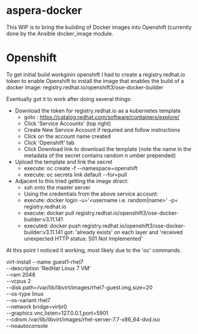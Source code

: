 # aspera-docker
This WIP is to bring the building of Docker images into Openshift 
(currently done by the Ansible docker_image module.

# Openshift
To get initial build workginin openshift I had to create a 
registry.redhat.io token to enable Openshift to install the image that
enables the build of a docker image: registry.redhat.io/openshift3/ose-docker-builder

Eventually got it to work after doing several things:
- Download the token for registry.redhat.io as a kubernetes template
  - goto : https://catalog.redhat.com/software/containers/explore/
  - Click 'Service Accounts' (top right)
  - Create New Service Account if required and follow instructions
  - Click on the account name created
  - Click 'Openshift' tab
  - Click Download link to download the template (note the name in the metadata of the secret contains random n umber prepended)
- Upload the template and link the secret
  - execute: oc create -f <name of file> --namespace=openshift
  - execute: oc secrets link default <secret name from metadata in file> --for=pull
- Adjacent to this tried getting the image direct:
  - ssh onto the master server
  - Using the credentials from the above service account:
  - execute: docker login -u='<username i.e. random|name>' -p=<token> registry.redhat.io
  - execute: docker pull registry.redhat.io/openshift3/ose-docker-builder:v3.11.141
  - executed: docker push registry.redhat.io/openshift3/ose-docker-builder:v3.11.141
    got: 'already exists' on each layer and 'received unexpected HTTP status: 501 Not Implemented'
    
At this point I noticed it working, most likely due to the 'oc' commands.


virt-install --name guest1-rhel7 \
--description 'RedHat Linux 7 VM' \
--ram 2048 \
--vcpus 2 \
--disk path=/var/lib/libvirt/images/rhel7-guest.img,size=20 \
--os-type linux \
--os-variant rhel7 \
--network bridge=virbr0 \
--graphics vnc,listen=127.0.0.1,port=5901 \
--cdrom /var/lib/libvirt/images/rhel-server-7.7-x86_64-dvd.iso \
--noautoconsole